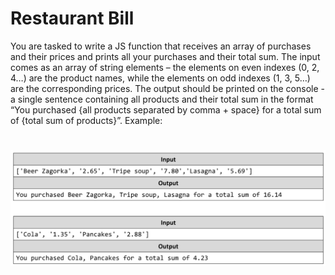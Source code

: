 # Restaurant Bill
You are tasked to write a JS function that receives an array of purchases and their prices and prints all your
purchases and their total sum.
The input comes as an array of string elements – the elements on even indexes (0, 2, 4…) are the product names,
while the elements on odd indexes (1, 3, 5…) are the corresponding prices.
The output should be printed on the console - a single sentence containing all products and their total sum in the
format “You purchased {all products separated by comma + space} for a total sum of {total sum of products}”.
Example:

# ![Examples](example.png)






